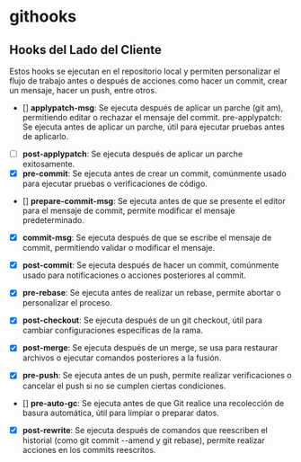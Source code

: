 # githooks

## Hooks del Lado del Cliente
Estos hooks se ejecutan en el repositorio local y permiten personalizar el flujo de trabajo antes o después de acciones como hacer un commit, crear un mensaje, hacer un push, entre otros.

- [] **applypatch-msg**: Se ejecuta después de aplicar un parche (git am), permitiendo editar o rechazar el mensaje del commit.
pre-applypatch: Se ejecuta antes de aplicar un parche, útil para ejecutar pruebas antes de aplicarlo.
- [ ] **post-applypatch**: Se ejecuta después de aplicar un parche exitosamente.
- [x] **pre-commit**: Se ejecuta antes de crear un commit, comúnmente usado para ejecutar pruebas o verificaciones de código.
- [] **prepare-commit-msg**: Se ejecuta antes de que se presente el editor para el mensaje de commit, permite modificar el mensaje predeterminado.

- [x] **commit-msg**: Se ejecuta después de que se escribe el mensaje de commit, permitiendo validar o modificar el mensaje.

- [x] **post-commit**: Se ejecuta después de hacer un commit, comúnmente usado para notificaciones o acciones posteriores al commit.

- [x] **pre-rebase**: Se ejecuta antes de realizar un rebase, permite abortar o personalizar el proceso.

- [x] **post-checkout**: Se ejecuta después de un git checkout, útil para cambiar configuraciones específicas de la rama.

- [x] **post-merge**: Se ejecuta después de un merge, se usa para restaurar archivos o ejecutar comandos posteriores a la fusión.
- [x] **pre-push**: Se ejecuta antes de un push, permite realizar verificaciones o cancelar el push si no se cumplen ciertas condiciones.
- [] **pre-auto-gc**: Se ejecuta antes de que Git realice una recolección de basura automática, útil para limpiar o preparar datos.
- [x] **post-rewrite**: Se ejecuta después de comandos que reescriben el historial (como git commit --amend y git rebase), permite realizar acciones en los commits reescritos.